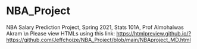 # NBA_Project
NBA Salary Prediction Project, Spring 2021, Stats 101A, Prof Almohalwas Akram \n
Please view HTMLs using this link:
https://htmlpreview.github.io/?https://github.com/Jeffchoize/NBA_Project/blob/main/NBAproject_MD.html
